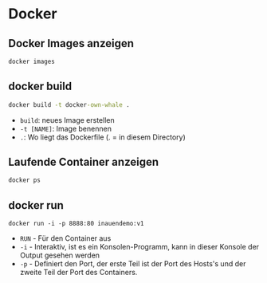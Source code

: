 # Docker

## Docker Images anzeigen

```cmd
docker images
```

## docker build

```cmd
docker build -t docker-own-whale .
```

- `build`: neues Image erstellen
- `-t [NAME]`: Image benennen
- `.`: Wo liegt das Dockerfile (. = in diesem Directory)

## Laufende Container anzeigen

```cmd
docker ps
```

## docker run

```docker
docker run -i -p 8888:80 inauendemo:v1
```

- `RUN` - Für den Container aus
- `-i` - Interaktiv, ist es ein Konsolen-Programm, kann in dieser Konsole der Output gesehen werden
- `-p` - Definiert den Port, der erste Teil ist der Port des Hosts's und der zweite Teil der Port des Containers.